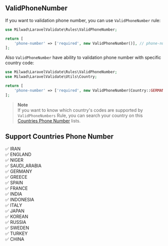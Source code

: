## ValidPhoneNumber

If you want to validation phone number, you can use `ValidPhoneNumber` rule:

```php
use Milwad\LaravelValidate\Rules\ValidPhoneNumber;

return [
    'phone-number' => ['required', new ValidPhoneNumber()], // phone-number => 09120000000
];
```

Also `ValidPhoneNumber` have ability to validation phone number with specific country code:

```php
use Milwad\LaravelValidate\Rules\ValidPhoneNumber;
use Milwad\LaravelValidate\Utils\Country;

return [
    'phone-number' => ['required', new ValidPhoneNumber(Country::GERMANY)], // phone-number => 09120000000
];
```

> **Note**  
> If you want to know which country's codes are supported by `ValidPhoneNumbers` Rule, you can search your country on this [Countries Phone Number](#support-countries) lists.

<a name="support-countries"></a>
## Support Countries Phone Number

✅ IRAN <br>
✅ ENGLAND <br>
✅ NIGER <br>
✅ SAUDI_ARABIA <br>
✅ GERMANY <br> 
✅ GREECE <br> 
✅ SPAIN <br> 
✅ FRANCE <br>
✅ INDIA <br>
✅ INDONESIA <br>
✅ ITALY <br>
✅ JAPAN <br>
✅ KOREAN <br>
✅ RUSSIA <br>
✅ SWEDEN <br>
✅ TURKEY <br>
✅ CHINA <br>
